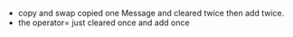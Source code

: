 * copy and swap copied one Message and cleared twice then add twice.
* the operator= just cleared once and add once
